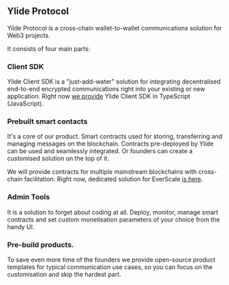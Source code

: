 ## Ylide Protocol

Ylide Protocol is a cross-chain wallet-to-wallet communications solution for Web3 projects.

It consists of four main parts:

### Client SDK

Ylide Client SDK is a "just-add-water" solution for integrating decentralised end-to-end encrypted communications right into your existing or new application. Right now <a href="https://github.com/ylide-io/sdk">we provide</a> Ylide Client SDK in TypeScript (JavaScript).

### Prebuilt smart contacts

It's a core of our product. Smart contracts used for storing, transferring and managing messages on the blockchain. Contracts pre-deployed by Ylide can be used and seamlessly integrated. Or founders can create a customised solution on the top of it.

We will provide contracts for multiple mainstream blockchains with cross-chain facilitation. Right now, dedicated solution for EverScale <a href="https://github.com/ylide-io/everscale-contracts">is here</a>.

### Admin Tools

It is a solution to forget about coding at all. Deploy, monitor, manage smart contracts and set custom monetisation parameters of your choice from the handy UI.

### Pre-build products.

To save even more time of the founders we provide open-source product templates for typical communication use cases, so you can focus on the customisation and skip the hardest part.

